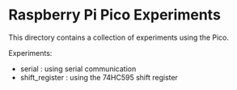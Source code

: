 # Raspberry Pi Pico Experiments

This directory contains a collection of experiments using the Pico.

Experiments:

- serial : using serial communication
- shift_register : using the 74HC595 shift register


